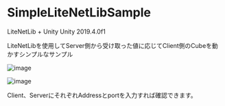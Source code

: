 # SimpleLiteNetLibSample

LiteNetLib + Unity
Unity 2019.4.0f1

LiteNetLibを使用してServer側から受け取った値に応じてClient側のCubeを動かすシンプルなサンプル

![image](https://user-images.githubusercontent.com/5147047/86526800-66c84800-bed3-11ea-85e5-92faf3da65aa.png)

![image](https://user-images.githubusercontent.com/5147047/86526806-7e073580-bed3-11ea-93ea-5ea529f94424.png)

Client、ServerにそれぞれAddressとportを入力すれば確認できます。
